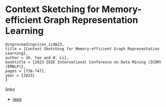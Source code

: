 # Context Sketching for Memory-efficient Graph Representation Learning

```
@inproceedings{cos_icdm23,
title = {Context Sketching for Memory-efficient Graph Representation Learning},
author = {K. Yao and W. Li},
booktitle = {2023 IEEE International Conference on Data Mining (ICDM) (EMNLP)},
pages = {738-747},
year = {2023}
}
```

links
- [ieee](https://doi.org/10.1109/ICDM58522.2023.00083)
